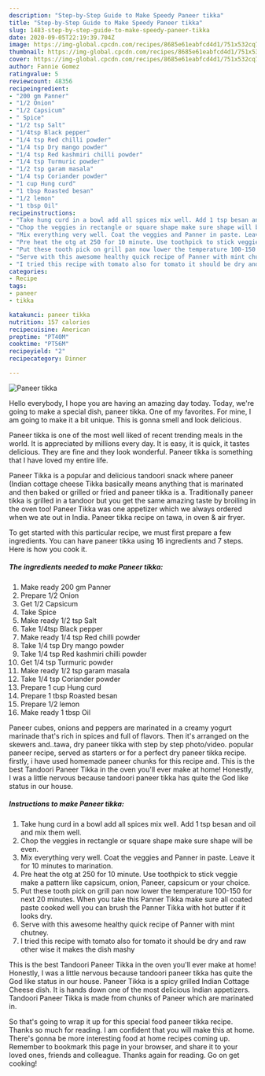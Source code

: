 ```yaml
---
description: "Step-by-Step Guide to Make Speedy Paneer tikka"
title: "Step-by-Step Guide to Make Speedy Paneer tikka"
slug: 1483-step-by-step-guide-to-make-speedy-paneer-tikka
date: 2020-09-05T22:19:39.704Z
image: https://img-global.cpcdn.com/recipes/8685e61eabfcd4d1/751x532cq70/paneer-tikka-recipe-main-photo.jpg
thumbnail: https://img-global.cpcdn.com/recipes/8685e61eabfcd4d1/751x532cq70/paneer-tikka-recipe-main-photo.jpg
cover: https://img-global.cpcdn.com/recipes/8685e61eabfcd4d1/751x532cq70/paneer-tikka-recipe-main-photo.jpg
author: Fannie Gomez
ratingvalue: 5
reviewcount: 48356
recipeingredient:
- "200 gm Panner"
- "1/2 Onion"
- "1/2 Capsicum"
- " Spice"
- "1/2 tsp Salt"
- "1/4tsp Black pepper"
- "1/4 tsp Red chilli powder"
- "1/4 tsp Dry mango powder"
- "1/4 tsp Red kashmiri chilli powder"
- "1/4 tsp Turmuric powder"
- "1/2 tsp garam masala"
- "1/4 tsp Coriander powder"
- "1 cup Hung curd"
- "1 tbsp Roasted besan"
- "1/2 lemon"
- "1 tbsp Oil"
recipeinstructions:
- "Take hung curd in a bowl add all spices mix well. Add 1 tsp besan and oil and mix them well."
- "Chop the veggies in rectangle or square shape make sure shape will be even."
- "Mix everything very well. Coat the veggies and Panner in paste. Leave it for 10 minutes to marination."
- "Pre heat the otg at 250 for 10 minute. Use toothpick to stick veggie make a pattern like capsicum, onion, Paneer, capsicum or your choice."
- "Put these tooth pick on grill pan now lower the temperature 100-150 for next 20 minutes. When you take this Panner Tikka make sure all coated paste cooked well you can brush the Panner Tikka with hot butter if it looks dry."
- "Serve with this awesome healthy quick recipe of Panner with mint chutney."
- "I tried this recipe with tomato also for tomato it should be dry and raw other wise it makes the dish mashy"
categories:
- Recipe
tags:
- paneer
- tikka

katakunci: paneer tikka 
nutrition: 157 calories
recipecuisine: American
preptime: "PT40M"
cooktime: "PT56M"
recipeyield: "2"
recipecategory: Dinner

---
```



![Paneer tikka](https://img-global.cpcdn.com/recipes/8685e61eabfcd4d1/751x532cq70/paneer-tikka-recipe-main-photo.jpg)

Hello everybody, I hope you are having an amazing day today. Today, we're going to make a special dish, paneer tikka. One of my favorites. For mine, I am going to make it a bit unique. This is gonna smell and look delicious.

Paneer tikka is one of the most well liked of recent trending meals in the world. It is appreciated by millions every day. It is easy, it is quick, it tastes delicious. They are fine and they look wonderful. Paneer tikka is something that I have loved my entire life.

Paneer Tikka is a popular and delicious tandoori snack where paneer (Indian cottage cheese Tikka basically means anything that is marinated and then baked or grilled or fried and paneer tikka is a. Traditionally paneer tikka is grilled in a tandoor but you get the same amazing taste by broiling in the oven too! Paneer Tikka was one appetizer which we always ordered when we ate out in India. Paneer tikka recipe on tawa, in oven &amp; air fryer.


To get started with this particular recipe, we must first prepare a few ingredients. You can have paneer tikka using 16 ingredients and 7 steps. Here is how you cook it.

<!--inarticleads1-->

##### The ingredients needed to make Paneer tikka:

1. Make ready 200 gm Panner
1. Prepare 1/2 Onion
1. Get 1/2 Capsicum
1. Take  Spice
1. Make ready 1/2 tsp Salt
1. Take 1/4tsp Black pepper
1. Make ready 1/4 tsp Red chilli powder
1. Take 1/4 tsp Dry mango powder
1. Take 1/4 tsp Red kashmiri chilli powder
1. Get 1/4 tsp Turmuric powder
1. Make ready 1/2 tsp garam masala
1. Take 1/4 tsp Coriander powder
1. Prepare 1 cup Hung curd
1. Prepare 1 tbsp Roasted besan
1. Prepare 1/2 lemon
1. Make ready 1 tbsp Oil


Paneer cubes, onions and peppers are marinated in a creamy yogurt marinade that&#39;s rich in spices and full of flavors. Then it&#39;s arranged on the skewers and..tawa, dry paneer tikka with step by step photo/video. popular paneer recipe, served as starters or for a perfect dry paneer tikka recipe. firstly, i have used homemade paneer chunks for this recipe and. This is the best Tandoori Paneer Tikka in the oven you&#39;ll ever make at home! Honestly, I was a little nervous because tandoori paneer tikka has quite the God like status in our house. 

<!--inarticleads2-->

##### Instructions to make Paneer tikka:

1. Take hung curd in a bowl add all spices mix well. Add 1 tsp besan and oil and mix them well.
1. Chop the veggies in rectangle or square shape make sure shape will be even.
1. Mix everything very well. Coat the veggies and Panner in paste. Leave it for 10 minutes to marination.
1. Pre heat the otg at 250 for 10 minute. Use toothpick to stick veggie make a pattern like capsicum, onion, Paneer, capsicum or your choice.
1. Put these tooth pick on grill pan now lower the temperature 100-150 for next 20 minutes. When you take this Panner Tikka make sure all coated paste cooked well you can brush the Panner Tikka with hot butter if it looks dry.
1. Serve with this awesome healthy quick recipe of Panner with mint chutney.
1. I tried this recipe with tomato also for tomato it should be dry and raw other wise it makes the dish mashy


This is the best Tandoori Paneer Tikka in the oven you&#39;ll ever make at home! Honestly, I was a little nervous because tandoori paneer tikka has quite the God like status in our house. Paneer Tikka is a spicy grilled Indian Cottage Cheese dish. It is hands down one of the most delicious Indian appetizers. Tandoori Paneer Tikka is made from chunks of Paneer which are marinated in. 

So that's going to wrap it up for this special food paneer tikka recipe. Thanks so much for reading. I am confident that you will make this at home. There's gonna be more interesting food at home recipes coming up. Remember to bookmark this page in your browser, and share it to your loved ones, friends and colleague. Thanks again for reading. Go on get cooking!
